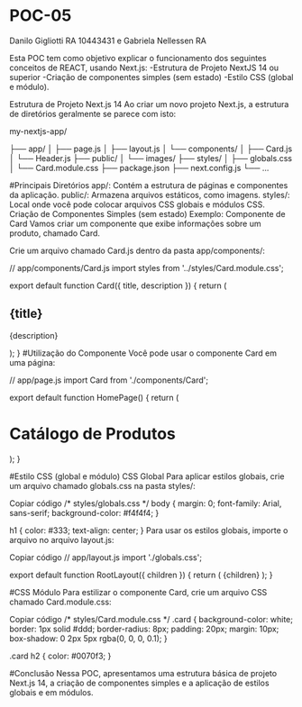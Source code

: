 # POC-05
 Danilo Gigliotti RA 10443431 e Gabriela Nellessen RA 

Esta POC tem como objetivo explicar o funcionamento dos seguintes conceitos de REACT, usando Next.js:
-Estrutura de Projeto NextJS 14 ou superior
-Criação de componentes simples (sem estado)
-Estilo CSS (global e módulo). 

Estrutura de Projeto Next.js 14
Ao criar um novo projeto Next.js, a estrutura de diretórios geralmente se parece com isto:

my-nextjs-app/

├── app/
│   ├── page.js
│   ├── layout.js
│   └── components/
│       ├── Card.js
│       └── Header.js
├── public/
│   └── images/
├── styles/
│   ├── globals.css
│   └── Card.module.css
├── package.json
├── next.config.js
└── ...

#Principais Diretórios
app/: Contém a estrutura de páginas e componentes da aplicação.
public/: Armazena arquivos estáticos, como imagens.
styles/: Local onde você pode colocar arquivos CSS globais e módulos CSS.
Criação de Componentes Simples (sem estado)
Exemplo: Componente de Card
Vamos criar um componente que exibe informações sobre um produto, chamado Card.

Crie um arquivo chamado Card.js dentro da pasta app/components/:


// app/components/Card.js
import styles from '../styles/Card.module.css';

export default function Card({ title, description }) {
  return (
    <div className={styles.card}>
      <h2>{title}</h2>
      <p>{description}</p>
    </div>
  );
}
#Utilização do Componente
Você pode usar o componente Card em uma página:


// app/page.js
import Card from './components/Card';

export default function HomePage() {
  return (
    <main>
      <h1>Catálogo de Produtos</h1>
      <Card title="Produto A" description="Descrição do Produto A." />
      <Card title="Produto B" description="Descrição do Produto B." />
    </main>
  );
}


#Estilo CSS (global e módulo)
CSS Global
Para aplicar estilos globais, crie um arquivo chamado globals.css na pasta styles/:

Copiar código
/* styles/globals.css */
body {
  margin: 0;
  font-family: Arial, sans-serif;
  background-color: #f4f4f4;
}

h1 {
  color: #333;
  text-align: center;
}
Para usar os estilos globais, importe o arquivo no arquivo layout.js:

Copiar código
// app/layout.js
import './globals.css';

export default function RootLayout({ children }) {
  return (
    <html lang="pt-BR">
      <body>{children}</body>
    </html>
  );
}


#CSS Módulo
Para estilizar o componente Card, crie um arquivo CSS chamado Card.module.css:


Copiar código
/* styles/Card.module.css */
.card {
  background-color: white;
  border: 1px solid #ddd;
  border-radius: 8px;
  padding: 20px;
  margin: 10px;
  box-shadow: 0 2px 5px rgba(0, 0, 0, 0.1);
}

.card h2 {
  color: #0070f3;
}


#Conclusão
Nessa POC, apresentamos uma estrutura básica de projeto Next.js 14, a criação de componentes simples e a aplicação de estilos globais e em módulos. 



